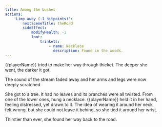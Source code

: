 ```yaml
---
title: Among the bushes
actions:
    'Limp away (-1 hitpoints)':
        nextSceneTitle: theRoad
        sideEffect:
            modifyHealth: -1
            loot:
                trinkets:
                    - name: Necklace
                      description: Found in the woods.
---
```


{{playerName}} tried to make her way through thicket. The deeper she went, the darker it got.

The sound of the stream faded away and her arms and legs were now deeply scratched.

She got to a tree. It had no leaves and its branches were all twisted. From one of the lower ones, hung a necklace. {{playerName}} held it in her hand, feeling distressed, yet drawn to it. The idea of wearing it around her neck felt wrong, but she could not leave it behind, so she tied it around her wrist.

Thirstier than ever, she found her way back to the road.
